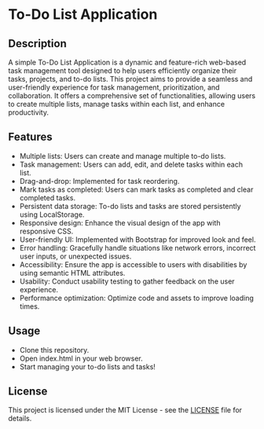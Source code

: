 # To-Do List Application

## Description
A simple To-Do List Application is a dynamic and feature-rich web-based task management tool designed to help users efficiently organize their tasks, projects, and to-do lists. This project aims to provide a seamless and user-friendly experience for task management, prioritization, and collaboration. It offers a comprehensive set of functionalities, allowing users to create multiple lists, manage tasks within each list, and enhance productivity.

## Features
- Multiple lists: Users can create and manage multiple to-do lists.
- Task management: Users can add, edit, and delete tasks within each list.
- Drag-and-drop: Implemented for task reordering.
- Mark tasks as completed: Users can mark tasks as completed and clear completed tasks.
- Persistent data storage: To-do lists and tasks are stored persistently using LocalStorage.
- Responsive design: Enhance the visual design of the app with responsive CSS.
- User-friendly UI: Implemented with Bootstrap for improved look and feel.
- Error handling: Gracefully handle situations like network errors, incorrect user inputs, or unexpected issues.
- Accessibility: Ensure the app is accessible to users with disabilities by using semantic HTML attributes.
- Usability: Conduct usability testing to gather feedback on the user experience.
- Performance optimization: Optimize code and assets to improve loading times.

## Usage
- Clone this repository.
- Open index.html in your web browser.
- Start managing your to-do lists and tasks!

## License
This project is licensed under the MIT License - see the [LICENSE](LICENSE) file for details.